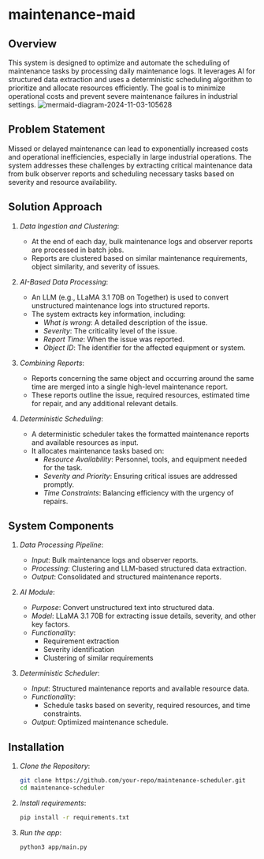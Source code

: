 # maintenance-maid

## Overview
This system is designed to optimize and automate the scheduling of maintenance tasks by processing daily maintenance logs. It leverages AI for structured data extraction and uses a deterministic scheduling algorithm to prioritize and allocate resources efficiently. The goal is to minimize operational costs and prevent severe maintenance failures in industrial settings.
![mermaid-diagram-2024-11-03-105628](https://github.com/user-attachments/assets/6f1f1193-7724-4926-9222-4ea774d7ef65)


## Problem Statement
Missed or delayed maintenance can lead to exponentially increased costs and operational inefficiencies, especially in large industrial operations. The system addresses these challenges by extracting critical maintenance data from bulk observer reports and scheduling necessary tasks based on severity and resource availability.

## Solution Approach
1. *Data Ingestion and Clustering*: 
   - At the end of each day, bulk maintenance logs and observer reports are processed in batch jobs.
   - Reports are clustered based on similar maintenance requirements, object similarity, and severity of issues.
  
2. *AI-Based Data Processing*: 
   - An LLM (e.g., LLaMA 3.1 70B on Together) is used to convert unstructured maintenance logs into structured reports.
   - The system extracts key information, including:
     - *What is wrong*: A detailed description of the issue.
     - *Severity*: The criticality level of the issue.
     - *Report Time*: When the issue was reported.
     - *Object ID*: The identifier for the affected equipment or system.
  
3. *Combining Reports*:
   - Reports concerning the same object and occurring around the same time are merged into a single high-level maintenance report.
   - These reports outline the issue, required resources, estimated time for repair, and any additional relevant details.
  
4. *Deterministic Scheduling*:
   - A deterministic scheduler takes the formatted maintenance reports and available resources as input.
   - It allocates maintenance tasks based on:
     - *Resource Availability*: Personnel, tools, and equipment needed for the task.
     - *Severity and Priority*: Ensuring critical issues are addressed promptly.
     - *Time Constraints*: Balancing efficiency with the urgency of repairs.

## System Components
1. *Data Processing Pipeline*:
   - *Input*: Bulk maintenance logs and observer reports.
   - *Processing*: Clustering and LLM-based structured data extraction.
   - *Output*: Consolidated and structured maintenance reports.

2. *AI Module*:
   - *Purpose*: Convert unstructured text into structured data.
   - *Model*: LLaMA 3.1 70B for extracting issue details, severity, and other key factors.
   - *Functionality*:
     - Requirement extraction
     - Severity identification
     - Clustering of similar requirements

3. *Deterministic Scheduler*:
   - *Input*: Structured maintenance reports and available resource data.
   - *Functionality*:
     - Schedule tasks based on severity, required resources, and time constraints.
   - *Output*: Optimized maintenance schedule.

## Installation
1. *Clone the Repository*:
   ```bash
   git clone https://github.com/your-repo/maintenance-scheduler.git
   cd maintenance-scheduler
   ```
2. *Install requirements*:
    ```bash
    pip install -r requirements.txt
    ```
3. *Run the app*:
    ```bash
    python3 app/main.py
    ```
